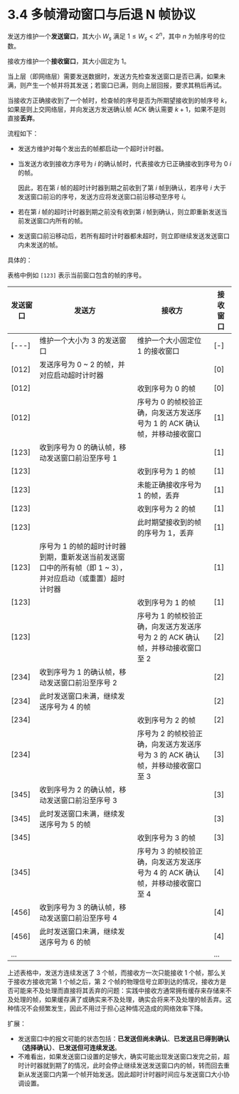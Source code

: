 # 3.4 多帧滑动窗口与后退 N 帧协议

发送方维护一个**发送窗口**，其大小 $W_s$ 满足 $1 \leq W_s < 2^n$，其中 $n$ 为帧序号的位数。

接收方维护一个**接收窗口**，其大小固定为 1。

当上层（即网络层）需要发送数据时，发送方先检查发送窗口是否已满，如果未满，则产生一个帧并将其发送；若窗口已满，则向上层回报，要求其稍后再试。

当接收方正确接收到了一个帧时，检查帧的序号是否为所期望接收到的帧序号 $k$，如果是则上交网络层，并向发送方发送确认帧 ACK 确认需要 $k+1$，如果不是则直接**丢弃**。

流程如下：
+ 发送方维护对每个发出去的帧都启动一个超时计时器。
+ 当发送方收到接收方序号为 $i$ 的确认帧时，代表接收方已正确接收到序号为 $0 ~ i$ 的帧。
  
  因此，若在第 $i$ 帧的超时计时器到期之前收到了第 $i$ 帧到确认，若序号 $i$ 大于发送窗口前沿的序号，发送方应将发送窗口前沿移动至序号 $i$。
+ 若在第 $i$ 帧的超时计时器到期之前没有收到第 $i$ 帧到确认，则立即重新发送当前发送窗口内所有的帧。
+ 发送窗口前沿移动后，若所有超时计时器都未超时，则立即继续发送发送窗口内未发送的帧。

具体的：

表格中例如 `[123]` 表示当前窗口包含的帧的序号。

| 发送窗口  | 发送方                                                       | 接收方                                           | 接收窗口 |
|-------|-----------------------------------------------------------|-----------------------------------------------|------|
| [---] | 维护一个大小为 3 的发送窗口                                           | 维护一个大小固定位 1 的接收窗口                             | [-]  |
| [012] | 发送序号为 0 ~ 2 的帧，并对应启动超时计时器                                 |                                               | [0]  |
| [012] |                                                           | 收到序号为 0 的帧                                    | [0]  |
| [012] |                                                           | 序号为 0 的帧校验正确，向发送方发送序号为 1 的 ACK 确认帧，并移动接收窗口    | [1]  |
| [123] | 收到序号为 0 的确认帧，移动发送窗口前沿至序号 1                                |                                               | [1]  |
| [123] |                                                           | 收到序号为 1 的帧                                    | [1]  |
| [123] |                                                           | 未能正确接收序号为 1 的帧，丢弃                             | [1]  |
| [123] |                                                           | 收到序号为 2 的帧                                    | [1]  |
| [123] |                                                           | 此时期望接收到的帧的序号为 1，丢弃                            | [1]  |
| [123] | 序号为 1 的帧的超时计时器到期，重新发送当前发送窗口中的所有帧（即 1 ~ 3），并对应启动（或重置）超时计时器 |                                               | [1]  |
| [123] |                                                           | 收到序号为 1 的帧                                    | [1]  |
| [123] |                                                           | 序号为 1 的帧校验正确，向发送方发送序号为 2 的 ACK 确认帧，并移动接收窗口至 2 | [2]  |
| [234] | 收到序号为 1 的确认帧，移动发送窗口前沿至序号 2                                |                                               | [2]  |
| [234] | 此时发送窗口未满，继续发送序号为 4 的帧                                     |                                               | [2]  |
| [234] |                                                           | 收到序号为 2 的帧                                    | [2]  |
| [234] |                                                           | 序号为 2 的帧校验正确，向发送方发送序号为 3 的 ACK 确认帧，并移动接收窗口至 3 | [3]  |
| [345] | 收到序号为 2 的确认帧，移动发送窗口前沿至序号 3                                |                                               | [3]  |
| [345] | 此时发送窗口未满，继续发送序号为 5 的帧                                     |                                               | [3]  |
| [345] |                                                           | 收到序号为 3 的帧                                    | [3]  |
| [345] |                                                           | 序号为 3 的帧校验正确，向发送方发送序号为 4 的 ACK 确认帧，并移动接收窗口至 4 | [4]  |
| [456] | 收到序号为 3 的确认帧，移动发送窗口前沿至序号 4                                |                                               | [4]  |
| [456] | 此时发送窗口未满，继续发送序号为 6 的帧                                     |                                               | [4]  |
| ...   |                                                           |                                               | ...  |

上述表格中，发送方连续发送了 3 个帧，而接收方一次只能接收 1 个帧，那么关于接收方接收完第 1 个帧之后，第 2 个帧的物理信号立即到达的情况，接收方是否可能来不及处理而直接将其丢弃的问题：实践中接收方通常拥有缓存来存储来不及处理的帧，如果缓存满了或确实来不及处理，确实会将来不及处理的帧丢弃。这种情况不会频繁发生，因此不用过于担心这种情况造成的网络效率下降。

扩展：

+ 发送窗口中的报文可能的状态包括：**已发送但尚未确认**、**已发送且已得到确认（选择确认）**、**已发送但可连续发送**。
+ 不难看出，如果发送窗口设置的足够大，确实可能出现发送窗口发完之前，超时计时器就到期了的情况，此时会停止继续发送发送窗口内的帧，转而回去重新从发送窗口内第一个帧开始发送。因此超时计时器时间应与发送窗口大小协调设置。